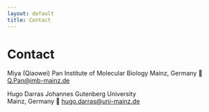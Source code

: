 ```yaml
---
layout: default
title: Contact
---
```


# Contact

Miya (Qiaowei) Pan
Institute of Molecular Biology 
Mainz, Germany
📧 Q.Pan@imb-mainz.de

Hugo Darras
Johannes Gutenberg University  
Mainz, Germany
📧 hugo.darras@uni-mainz.de  
